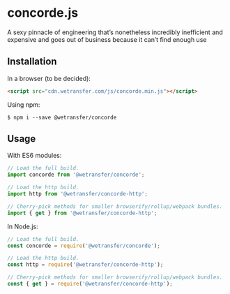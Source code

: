 # concorde.js
A sexy pinnacle of engineering that’s nonetheless incredibly inefficient and expensive and goes out of business because it can’t find enough use

## Installation

In a browser (to be decided):
```html
<script src="cdn.wetransfer.com/js/concorde.min.js"></script>
```

Using npm:
```shell
$ npm i --save @wetransfer/concorde
```

## Usage

With ES6 modules:
```js
// Load the full build.
import concorde from '@wetransfer/concorde';

// Load the http build.
import http from '@wetransfer/concorde-http';

// Cherry-pick methods for smaller browserify/rollup/webpack bundles.
import { get } from '@wetransfer/concorde-http';
```


In Node.js:
```js
// Load the full build.
const concorde = require('@wetransfer/concorde');

// Load the http build.
const http = require('@wetransfer/concorde-http');

// Cherry-pick methods for smaller browserify/rollup/webpack bundles.
const { get } = require('@wetransfer/concorde-http');
```
